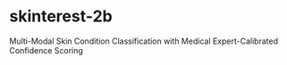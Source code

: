 # skinterest-2b
Multi-Modal Skin Condition Classification with Medical Expert-Calibrated Confidence Scoring
